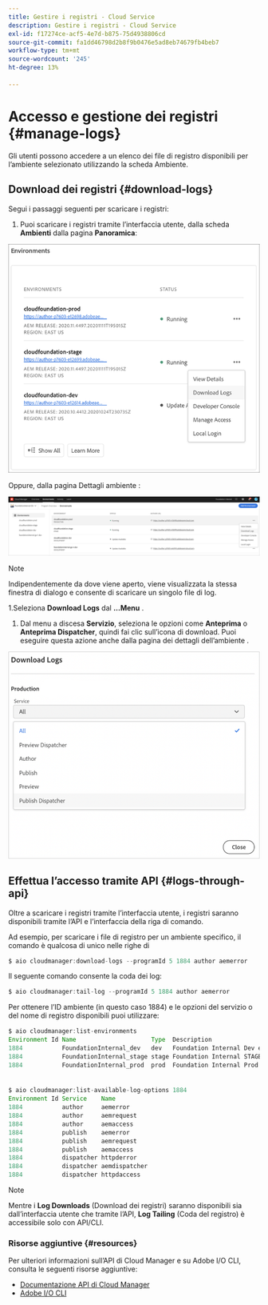 ```yaml
---
title: Gestire i registri - Cloud Service
description: Gestire i registri - Cloud Service
exl-id: f17274ce-acf5-4e7d-b875-75d4938806cd
source-git-commit: fa1dd46798d2b8f9b0476e5ad8eb74679fb4beb7
workflow-type: tm+mt
source-wordcount: '245'
ht-degree: 13%

---
```


# Accesso e gestione dei registri {#manage-logs}

Gli utenti possono accedere a un elenco dei file di registro disponibili per l’ambiente selezionato utilizzando la scheda Ambiente.

## Download dei registri {#download-logs}

Segui i passaggi seguenti per scaricare i registri:

1. Puoi scaricare i registri tramite l’interfaccia utente, dalla scheda **Ambienti** dalla pagina **Panoramica**:

![](assets/download-logs1.png)

Oppure, dalla pagina Dettagli ambiente :

![](assets/download-logs.png)

>[!NOTE]
>Indipendentemente da dove viene aperto, viene visualizzata la stessa finestra di dialogo e consente di scaricare un singolo file di log.

1.Seleziona **Download Logs** dal **...Menu** .

1. Dal menu a discesa **Servizio**, seleziona le opzioni come **Anteprima** o **Anteprima Dispatcher**, quindi fai clic sull’icona di download. Puoi eseguire questa azione anche dalla pagina dei dettagli dell’ambiente .

![](assets/download-preview.png)


## Effettua l’accesso tramite API {#logs-through-api}

Oltre a scaricare i registri tramite l’interfaccia utente, i registri saranno disponibili tramite l’API e l’interfaccia della riga di comando.

Ad esempio, per scaricare i file di registro per un ambiente specifico, il comando è qualcosa di unico nelle righe di

```java
$ aio cloudmanager:download-logs --programId 5 1884 author aemerror
```

Il seguente comando consente la coda dei log:

```java
$ aio cloudmanager:tail-log --programId 5 1884 author aemerror
```

Per ottenere l’ID ambiente (in questo caso 1884) e le opzioni del servizio o del nome di registro disponibili puoi utilizzare:

```java
$ aio cloudmanager:list-environments
Environment Id Name                     Type  Description                          
1884           FoundationInternal_dev   dev   Foundation Internal Dev environment  
1884           FoundationInternal_stage stage Foundation Internal STAGE environment
1884           FoundationInternal_prod  prod  Foundation Internal Prod environment
 
 
$ aio cloudmanager:list-available-log-options 1884
Environment Id Service    Name         
1884           author     aemerror     
1884           author     aemrequest   
1884           author     aemaccess    
1884           publish    aemerror     
1884           publish    aemrequest   
1884           publish    aemaccess    
1884           dispatcher httpderror   
1884           dispatcher aemdispatcher
1884           dispatcher httpdaccess
```

>[!NOTE]
>Mentre i **Log Downloads** (Download dei registri) saranno disponibili sia dall’interfaccia utente che tramite l’API, **Log Tailing** (Coda del registro) è accessibile solo con API/CLI.

### Risorse aggiuntive {#resources}

Per ulteriori informazioni sull’API di Cloud Manager e su Adobe I/O CLI, consulta le seguenti risorse aggiuntive:

* [Documentazione API di Cloud Manager](https://www.adobe.io/apis/experiencecloud/cloud-manager/docs.html)
* [Adobe I/O CLI](https://github.com/adobe/aio-cli-plugin-cloudmanager)
